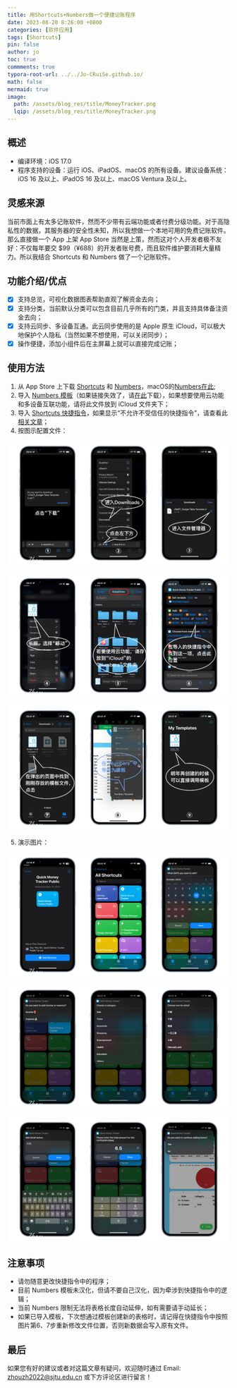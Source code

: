 ```yaml
---
title: 用Shortcuts+Numbers做一个便捷记账程序
date: 2023-08-20 8:26:00 +0800
categories: [软件应用]
tags: [Shortcuts]
pin: false
author: jo
toc: true
commments: true
typora-root-url: ../../Jo-CRuiSe.github.io/
math: false
mermaid: true
image:
  path: /assets/blog_res/title/MoneyTracker.png
  lqip: /assets/blog_res/title/MoneyTracker.png
---
```


## 概述

- 编译环境：iOS 17.0
- 程序支持的设备：运行 iOS、iPadOS、macOS 的所有设备。建议设备系统：iOS 16 及以上、iPadOS 16 及以上、macOS Ventura 及以上。

## 灵感来源

当前市面上有太多记账软件，然而不少带有云端功能或者付费分级功能。对于高隐私性的数据，其服务器的安全性未知，所以我想做一个本地可用的免费记账软件。那么直接做一个 App 上架 App Store 当然是上策，然而这对个人开发者极不友好：不仅每年要交 $99（¥688）的开发者账号费，而且软件维护要消耗大量精力。所以我结合 Shortcuts 和 Numbers 做了一个记账软件。

## 功能介绍/优点

- [x] 支持总览，可视化数据图表帮助直观了解资金去向；
- [x] 支持分类，当前默认分类可以包含目前几乎所有的门类，并且支持具体备注资金去向；
- [x] 支持云同步、多设备互通。此云同步使用的是 Apple 原生 iCloud，可以极大地保护个人隐私（当然如果不想使用，可以关闭同步）；
- [x] 操作便捷，添加小组件后在主屏幕上就可以直接完成记账；

## 使用方法

1. 从 App Store 上下载 [Shortcuts](https://apps.apple.com/cn/app/shortcuts/id1462947752?l=en-GB) 和 [Numbers](https://apps.apple.com/cn/app/numbers/id361304891?l=en-GB)，macOS的[Numbers在此](https://apps.apple.com/cn/app/numbers/id409203825?l=en-GB&mt=12);
2. 导入 [Numbers 模板](https://easylink.cc/z5a67l)（如果链接失效了，请[在此](https://github.com/Jo-CRuiSe/Jo-CRuiSe.github.io/blob/main/assets/blog_res/Budget%20Table%20Template%202.zip)下载），如果想要使用云功能和多设备互联功能，请将此文件放到 iCloud 文件夹下；
3. 导入 [Shortcuts 快捷指令](https://www.icloud.com/shortcuts/2c80885bdc6c4396a19559d645ae7c5f)，如果显示“不允许不受信任的快捷指令”，请查看此[相关文章](https://jiejingku.net/2445.html)；
4. 按图示配置文件：

![SetupStep1](/assets/blog_res/2023-08-20-MoneyTrackerShortcuts.assets/SetupStep1.png)

![SetupStep2](/assets/blog_res/2023-08-20-MoneyTrackerShortcuts.assets/SetupStep2.png)

![SetupStep3](/assets/blog_res/2023-08-20-MoneyTrackerShortcuts.assets/SetupStep3.png)


5. 演示图片：

![MoneyTrackerShotsGroup1](/assets/blog_res/2023-08-20-MoneyTrackerShortcuts.assets/MoneyTrackerShotsGroup1.PNG)

![MoneyTrackerShotsGroup2](/assets/blog_res/2023-08-20-MoneyTrackerShortcuts.assets/MoneyTrackerShotsGroup2.PNG)

![MoneyTrackerShotsGroup3](/assets/blog_res/2023-08-20-MoneyTrackerShortcuts.assets/MoneyTrackerShotsGroup3.PNG)

## 注意事项
- 请勿随意更改快捷指令中的程序；
- 目前 Numbers 模板未汉化，但请不要自己汉化，因为牵涉到快捷指令中的逻辑；
- 当前 Numbers 限制无法将表格长度自动延伸，如有需要请手动延长；
- 如果已导入模板，下次想通过模板创建新的表格时，请记得在快捷指令中按照图片第6、7步重新修改文件位置，否则新数据会写入原有文件。

## 最后

如果您有好的建议或者对这篇文章有疑问，欢迎随时通过 Email: <zhouzh2022@sjtu.edu.cn> 或下方评论区进行留言！

